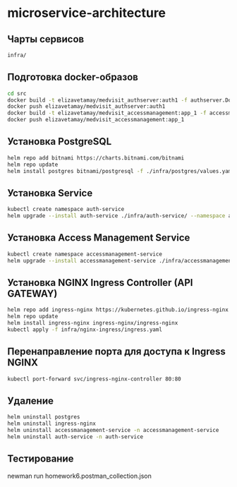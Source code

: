 # microservice-architecture

## Чарты сервисов
```bash
infra/
```

## Подготовка docker-образов
```bash
cd src
docker build -t elizavetamay/medvisit_authserver:auth1 -f authserver.Dockerfile .
docker push elizavetamay/medvisit_authserver:auth1
docker build -t elizavetamay/medvisit_accessmanagement:app_1 -f accessmanagement.Dockerfile .
docker push elizavetamay/medvisit_accessmanagement:app_1
```

## Установка PostgreSQL
```bash
helm repo add bitnami https://charts.bitnami.com/bitnami
helm repo update
helm install postgres bitnami/postgresql -f ./infra/postgres/values.yaml
```

## Установка Service
```bash
kubectl create namespace auth-service
helm upgrade --install auth-service ./infra/auth-service/ --namespace auth-service
```

## Установка Access Management Service
```bash
kubectl create namespace accessmanagement-service
helm upgrade --install accessmanagement-service ./infra/accessmanagement-service --namespace accessmanagement-service
```

## Установка NGINX Ingress Controller (API GATEWAY)
```bash
helm repo add ingress-nginx https://kubernetes.github.io/ingress-nginx
helm repo update
helm install ingress-nginx ingress-nginx/ingress-nginx
kubectl apply -f infra/nginx-ingress/ingress.yaml
```
   
## Перенаправление порта для доступа к Ingress NGINX
```bash
kubectl port-forward svc/ingress-nginx-controller 80:80
``` 

## Удаление
```bash
helm uninstall postgres
helm uninstall ingress-nginx
helm uninstall accessmanagement-service -n accessmanagement-service
helm uninstall auth-service -n auth-service 
```

## Тестирование
newman run homework6.postman_collection.json
